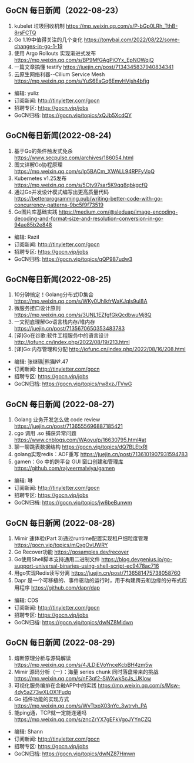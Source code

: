 ## GoCN 每日新闻（2022-08-23）

1. kubelet 垃圾回收机制 https://mp.weixin.qq.com/s/P-bGp0LRh_TthB-8rsFCTQ
2. Go 1.19中值得关注的几个变化 https://tonybai.com/2022/08/22/some-changes-in-go-1-19
3. 使用 Argo Rollouts 实现渐进式发布 https://mp.weixin.qq.com/s/BP9MfGAgPiOYx_EpNOWqjQ
4. 一篇文章搞懂 testify https://juejin.cn/post/7134345837940834341
5. 云原生网络利器--Cilium Service Mesh https://mp.weixin.qq.com/s/YuS6EaGq6EmvHVjsh4bfjg

* 编辑: yuliz
* 订阅新闻: http://tinyletter.com/gocn
* 招聘专区: https://gocn.vip/jobs
* GoCN归档: https://gocn.vip/topics/xQJb5XcdQY


## GoCN每日新闻(2022-08-24)

1. 基于Go的条件触发式免杀 https://www.secpulse.com/archives/186054.html
2. 图文详解Go协程原理 https://mp.weixin.qq.com/s/lp5BACm_XWALL94RPFyVpQ
3. Kubernetes v1.25发布 https://mp.weixin.qq.com/s/5Ctv97sar5K9qq8qbkgcfQ
4. 通过Go并发设计模式编写出更高质量代码 https://betterprogramming.pub/writing-better-code-with-go-concurrency-patterns-9bc5f9f73519
5. Go图片库基础实践 https://medium.com/@sleduap/image-encoding-decoding-and-format-size-and-resolution-conversion-in-go-94ae85b2e848
 
* 编辑: Razil
* 订阅新闻: http://tinyletter.com/gocn
* 招聘专区: https://gocn.vip/jobs
* GoCN归档: https://gocn.vip/topics/qQP987udw3

## GoCN每日新闻(2022-08-25)

1. 10分钟搞定！Golang分布式ID集合 https://mp.weixin.qq.com/s/WKy0UhlkfrWaKJqls9ul8A
2. 微服务接口设计原则 https://mp.weixin.qq.com/s/3UNL1EZfgfGkQcdbwuMj8Q
3. 一文彻底理解Go语言栈内存/堆内存 https://juejin.cn/post/7135670650353483783
4. [译]Go在谷歌:软件工程服务中的语言设计 http://iofunc.cn/index.php/2022/08/19/213.html
5. [译]Go:内存管理和分配 http://iofunc.cn/index.php/2022/08/16/208.html
 
* 编辑: 张继瑀|熊猫№.47
* 订阅新闻: http://tinyletter.com/gocn
* 招聘专区: https://gocn.vip/jobs
* GoCN归档: https://gocn.vip/topics/rw8xzJTVwG

## GoCN 每日新闻 (2022-08-27)

1. Golang 业务开发怎么做 code review https://juejin.cn/post/7136555696887185421
2. cgo 调用 .so 捕获异常问题 https://www.cnblogs.com/WAoyu/p/16630795.html#at
3. 聊一聊跳表数据结构 https://gocn.vip/topics/dQ7BLEtxRl
4. golang实现redis：AOF重写 https://juejin.cn/post/7136101907931594783
5. gamen：Go 中的跨平台 GUI 窗口创建和管理库 https://github.com/rajveermalviya/gamen

- 编辑: 琳 
- 订阅新闻: http://tinyletter.com/gocn
- 招聘专区: https://gocn.vip/jobs
- GoCN归档: https://gocn.vip/topics/jw6beBunwm

## GoCN 每日新闻 (2022-08-28)

1. Mimir 速体验(Part 3)通过runtime配置实现租户细粒度管理 https://gocn.vip/topics/mQxgOvUWRY
2. Go Recover功能 https://gosamples.dev/recover
3. Go使用Shell脚本支持通用二进制文件 https://blog.devgenius.io/go-support-universal-binaries-using-shell-script-ec9478ac716
4. 用go实现Redis读写分离 https://juejin.cn/post/7136581475738058760
5. Dapr 是一个可移植的、事件驱动的运行时，用于构建跨云和边缘的分布式应用程序 https://github.com/dapr/dap

- 编辑: CDS
- 订阅新闻: http://tinyletter.com/gocn
- 招聘专区: https://gocn.vip/jobs
- GoCN归档: https://gocn.vip/topics/dwNZ8Midwn

## GoCN 每日新闻 (2022-08-29)

1. 熔断原理分析与源码解读 https://mp.weixin.qq.com/s/4JLDjEVoYnceKcbBH4zm5w
2. Mimir 源码分析（一）：海量 series chunk 同时落盘带来的挑战 https://mp.weixin.qq.com/s/nF3qf2-SWXwkScJs_UKlow 
3. 可视化服务编排在金融APP中的实践 https://mp.weixin.qq.com/s/Msw-4dy5aZ73wXLOX1Fudg
4. Go 插件功能的实现方式 https://mp.weixin.qq.com/s/WvTtxoX03nYc_3wtrvh_PA
5. 能ping通，TCP就一定能连通吗 https://mp.weixin.qq.com/s/zncZrYX7gEFkVgoJYYnCZQ

- 编辑: Shann
- 订阅新闻: http://tinyletter.com/gocn
- 招聘专区: https://gocn.vip/jobs
- GoCN归档: https://gocn.vip/topics/dwNZ87Hmwn
